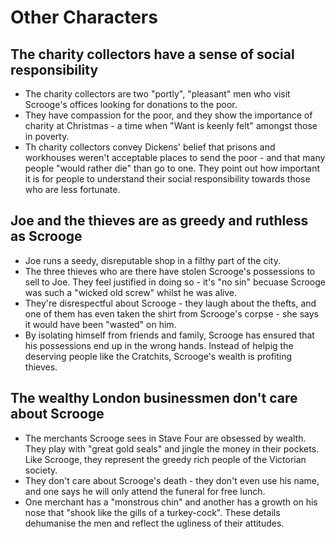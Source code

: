 # Other Characters

## The charity collectors have a sense of social responsibility
- The charity collectors are two "portly", "pleasant" men who visit Scrooge's offices looking for donations to the poor.
- They have compassion for the poor, and they show the importance of charity at Christmas - a time when "Want is keenly felt" amongst those in poverty.
- Th charity collectors convey Dickens' belief that prisons and workhouses weren't acceptable places to send the poor - and that many people "would rather die" than go to one. They point out how important it is for people to understand their social responsibility towards those who are less fortunate.

## Joe and the thieves are as greedy and ruthless as Scrooge
- Joe runs a seedy, disreputable shop in a filthy part of the city.
- The three thieves who are there have stolen Scrooge's possessions to sell to Joe. They feel justified in doing so - it's "no sin" becuase Scrooge was such a "wicked old screw" whilst he was alive.
- They're disrespectful about Scrooge - they laugh about the thefts, and one of them has even taken the shirt from Scrooge's corpse - she says it would have been "wasted" on him.
- By isolating himself from friends and family, Scrooge has ensured that his possessions end up in the wrong hands. Instead of helpig the deserving people like the Cratchits, Scrooge's wealth is profiting thieves.

## The wealthy London businessmen don't care about Scrooge
- The merchants Scrooge sees in Stave Four are obsessed by wealth. They play with "great gold seals" and jingle the money in their pockets. Like Scrooge, they represent the greedy rich people of the Victorian society.
- They don't care about Scrooge's death - they don't even use his name, and one says he will only attend the funeral for free lunch.
- One merchant has a "monstrous chin" and another has a growth on his nose that "shook like the gills of a turkey-cock". These details dehumanise the men and reflect the ugliness of their attitudes.
